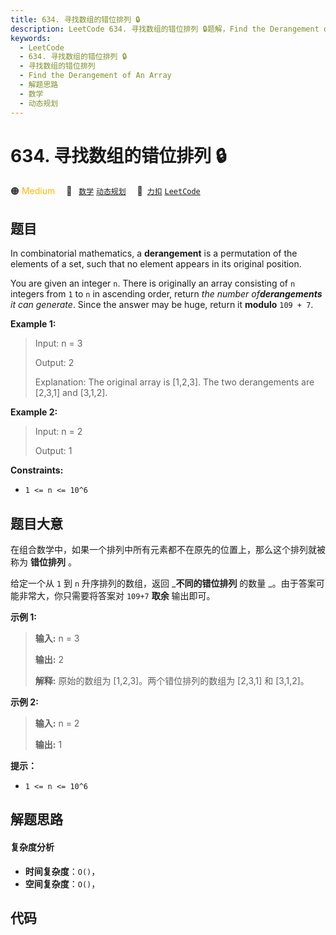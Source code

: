 ```yaml
---
title: 634. 寻找数组的错位排列 🔒
description: LeetCode 634. 寻找数组的错位排列 🔒题解，Find the Derangement of An Array，包含解题思路、复杂度分析以及完整的 JavaScript 代码实现。
keywords:
  - LeetCode
  - 634. 寻找数组的错位排列 🔒
  - 寻找数组的错位排列
  - Find the Derangement of An Array
  - 解题思路
  - 数学
  - 动态规划
---
```


# 634. 寻找数组的错位排列 🔒

🟠 <font color=#ffb800>Medium</font>&emsp; 🔖&ensp; [`数学`](/tag/math.md) [`动态规划`](/tag/dynamic-programming.md)&emsp; 🔗&ensp;[`力扣`](https://leetcode.cn/problems/find-the-derangement-of-an-array) [`LeetCode`](https://leetcode.com/problems/find-the-derangement-of-an-array)

## 题目

In combinatorial mathematics, a **derangement** is a permutation of the
elements of a set, such that no element appears in its original position.

You are given an integer `n`. There is originally an array consisting of `n`
integers from `1` to `n` in ascending order, return _the number
of**derangements** it can generate_. Since the answer may be huge, return it
**modulo** `109 + 7`.



**Example 1:**

> Input: n = 3
> 
> Output: 2
> 
> Explanation: The original array is [1,2,3]. The two derangements are [2,3,1] and [3,1,2].

**Example 2:**

> Input: n = 2
> 
> Output: 1

**Constraints:**

  * `1 <= n <= 10^6`


## 题目大意

在组合数学中，如果一个排列中所有元素都不在原先的位置上，那么这个排列就被称为 **错位排列** 。

给定一个从 `1` 到 `n` 升序排列的数组，返回 _**不同的错位排列** 的数量 _。由于答案可能非常大，你只需要将答案对 `109+7`
**取余**  输出即可。



**示例 1:**

> 
> 
> 
> 
> 
> **输入:** n = 3
> 
> **输出:** 2
> 
> **解释:** 原始的数组为 [1,2,3]。两个错位排列的数组为 [2,3,1] 和 [3,1,2]。
> 
> 

**示例 2:**

> 
> 
> 
> 
> 
> **输入:** n = 2
> 
> **输出:** 1
> 
> 



**提示：**

  * `1 <= n <= 10^6`


## 解题思路

#### 复杂度分析

- **时间复杂度**：`O()`，
- **空间复杂度**：`O()`，

## 代码

```javascript

```